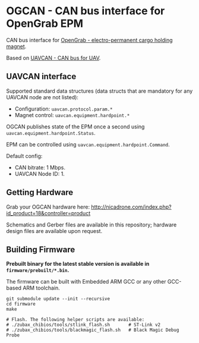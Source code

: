 OGCAN - CAN bus interface for OpenGrab EPM
============

CAN bus interface for [OpenGrab - electro-permanent cargo holding magnet][1].

Based on [UAVCAN - CAN bus for UAV][2].

## UAVCAN interface
Supported standard data structures (data structs that are mandatory for any UAVCAN node are not listed):

- Configuration: `uavcan.protocol.param.*`
- Magnet control: `uavcan.equipment.hardpoint.*`

OGCAN publishes state of the EPM once a second using `uavcan.equipment.hardpoint.Status`.

EPM can be controlled using `uavcan.equipment.hardpoint.Command`.

Default config:

- CAN bitrate: 1 Mbps.
- UAVCAN Node ID: 1.

## Getting Hardware
Grab your OGCAN hardware here: http://nicadrone.com/index.php?id_product=18&controller=product

Schematics and Gerber files are available in this repository; hardware design files are available upon request.

## Building Firmware
**Prebuilt binary for the latest stable version is available in `firmware/prebuilt/*.bin`.**

The firmware can be built with Embedded ARM GCC or any other GCC-based ARM toolchain.

```shell
git submodule update --init --recursive
cd firmware
make

# Flash. The following helper scripts are available:
# ./zubax_chibios/tools/stlink_flash.sh       # ST-Link v2
# ./zubax_chibios/tools/blackmagic_flash.sh   # Black Magic Debug Probe
```

[1]: https://code.google.com/p/opengrab/
[2]: http://uavcan.org/
[3]: https://github.com/pavel-kirienko/uavcan/
